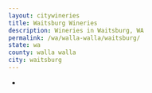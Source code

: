 ```yaml
---
layout: citywineries
title: Waitsburg Wineries
description: Wineries in Waitsburg, WA
permalink: /wa/walla-walla/waitsburg/
state: wa
county: walla walla
city: waitsburg
---
```

-
